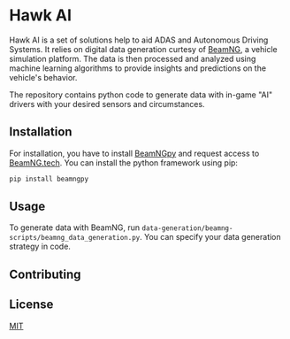 # Hawk AI

Hawk AI is a set of solutions help to aid ADAS and Autonomous Driving Systems. It relies on digital data generation curtesy of [BeamNG](https://www.beamng.tech/), a vehicle simulation platform. The data is then processed and analyzed using machine learning algorithms to provide insights and predictions on the vehicle's behavior.

The repository contains python code to generate data with in-game "AI" drivers with your desired sensors and circumstances.

## Installation

For installation, you have to install [BeamNGpy](https://github.com/BeamNG/BeamNGpy) and request access to [BeamNG.tech](https://www.beamng.tech/). You can install the python framework using pip:

```sh
pip install beamngpy
```

## Usage

To generate data with BeamNG, run `data-generation/beamng-scripts/beamng_data_generation.py`. You can specify your data generation strategy in code.

## Contributing

## License

[MIT](https://choosealicense.com/licenses/mit/)
